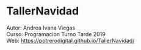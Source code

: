 # TallerNavidad
Autor: Andrea Ivana Viegas<br>
Curso: Programacion Turno Tarde 2019<br>
Web: https://potrerodigital.github.io/TallerNavidad/<br>
